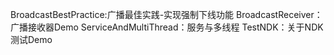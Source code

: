 BroadcastBestPractice:广播最佳实践-实现强制下线功能
BroadcastReceiver：广播接收器Demo
ServiceAndMultiThread：服务与多线程
TestNDK：关于NDK测试Demo